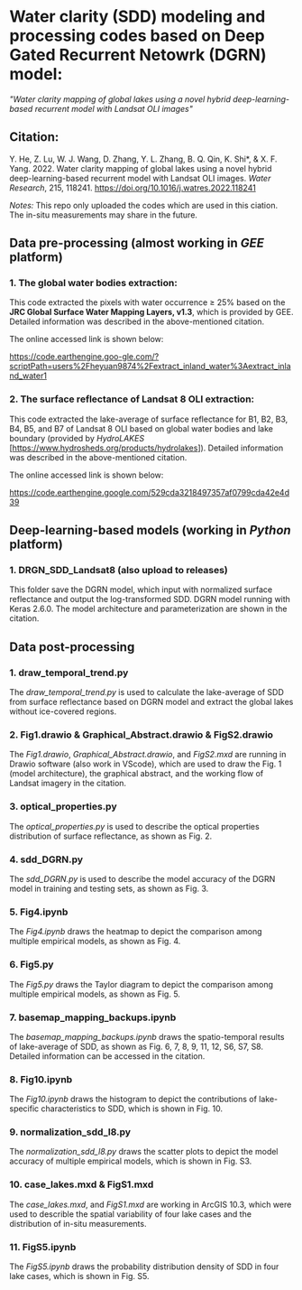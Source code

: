 # Water clarity (SDD) modeling and processing codes based on Deep Gated Recurrent Netowrk (DGRN) model: 
*"Water clarity mapping of global lakes using a novel hybrid deep-learning-based recurrent model with Landsat OLI images"*

## **Citation**: 

Y. He, Z. Lu, W. J. Wang, D. Zhang, Y. L. Zhang, B. Q. Qin, K. Shi*, & X. F. Yang. 2022. Water clarity mapping of global lakes using a novel hybrid deep-learning-based recurrent model with Landsat OLI images. *Water Research*, 215, 118241.
<https://doi.org/10.1016/j.watres.2022.118241>

*Notes:* This repo only uploaded the codes which are used in this ciation. The in-situ measurements may share in the future.

## Data pre-processing (almost working in *GEE* platform)
### 1. The global water bodies extraction:
This code extracted the pixels with water occurrence ≥ 25% based on the **JRC Global Surface Water Mapping Layers, v1.3**, which is provided by GEE. Detailed information was described in the above-mentioned citation.

The online accessed link is shown below:

<https://code.earthengine.goo-gle.com/?scriptPath=users%2Fheyuan9874%2Fextract_inland_water%3Aextract_inland_water1>

### 2. The surface reflectance of Landsat 8 OLI extraction:
This code extracted the lake-average of surface reflectance for B1, B2, B3, B4, B5, and B7 of Landsat 8 OLI based on global water bodies and lake boundary (provided by *HydroLAKES* [<https://www.hydrosheds.org/products/hydrolakes>]). 
Detailed information was described in the above-mentioned citation.

The online accessed link is shown below:

<https://code.earthengine.google.com/529cda3218497357af0799cda42e4d39>

## Deep-learning-based models (working in *Python* platform)
### 1. DRGN_SDD_Landsat8 (also upload to releases)
This folder save the DGRN model, which input with normalized surface reflectance and output the log-transformed SDD. DGRN model running with Keras 2.6.0. The model architecture and parameterization are shown in the citation.

## Data post-processing
### 1. draw_temporal_trend.py
The *draw_temporal_trend.py* is used to calculate the lake-average of SDD from surface reflectance based on DGRN model and extract the global lakes without ice-covered regions. 

### 2. Fig1.drawio & Graphical_Abstract.drawio & FigS2.drawio

The *Fig1.drawio*, *Graphical_Abstract.drawio*, and *FigS2.mxd* are running in Drawio software (also work in VScode), which are used to draw the Fig. 1 (model architecture), the graphical abstract, and the working flow of Landsat imagery in the citation.

### 3. optical_properties.py
The *optical_properties.py* is used to describe the optical properties distribution of surface reflectance, as shown as Fig. 2.

### 4. sdd_DGRN.py
The *sdd_DGRN.py* is used to describe the model accuracy of the DGRN model in training and testing sets, as shown as Fig. 3.

### 5. Fig4.ipynb
The *Fig4.ipynb* draws the heatmap to depict the comparison among multiple empirical models, as shown as Fig. 4.

### 6. Fig5.py
The *Fig5.py* draws the Taylor diagram to depict the comparison among multiple empirical models, as shown as Fig. 5.

### 7. basemap_mapping_backups.ipynb
The *basemap_mapping_backups.ipynb* draws the spatio-temporal results of lake-average of SDD, as shown as Fig. 6, 7, 8, 9, 11, 12, S6, S7, S8. Detailed information can be accessed in the citation.

### 8. Fig10.ipynb
The *Fig10.ipynb* draws the histogram to depict the contributions of lake-specific characteristics to SDD, which is shown in Fig. 10.

### 9. normalization_sdd_l8.py
The *normalization_sdd_l8.py* draws the scatter plots to depict the model accuracy of multiple empirical models, which is shown in Fig. S3.

### 10. case_lakes.mxd & FigS1.mxd
The *case_lakes.mxd*, and *FigS1.mxd* are working in ArcGIS 10.3, which were used to describle the spatial variability of four lake cases and the distribution of in-situ measurements.

### 11. FigS5.ipynb
The *FigS5.ipynb* draws the probability distribution density of SDD in four lake cases, which is shown in Fig. S5.
